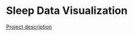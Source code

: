 # Sleep Data Visualization

[Project description](http://ece4012y2017.ece.gatech.edu/fall/sd17f22/)
